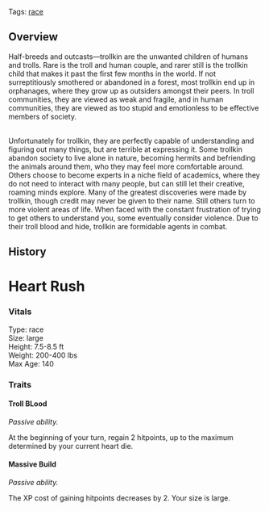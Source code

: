 Tags: [race](Races)

## Overview

Half-breeds and outcasts—trollkin are the unwanted children of humans and trolls. Rare is the troll and human couple, and rarer still is the trollkin child that makes it past the first few months in the world. If not surreptitiously smothered or abandoned in a forest, most trollkin end up in orphanages, where they grow up as outsiders amongst their peers. In troll communities, they are viewed as weak and fragile, and in human communities, they are viewed as too stupid and emotionless to be effective members of society.

<br>
Unfortunately for trollkin, they are perfectly capable of understanding and figuring out many things, but are terrible at expressing it. Some trollkin abandon society to live alone in nature, becoming hermits and befriending the animals around them, who they may feel more comfortable around.

<br>
Others choose to become experts in a niche field of academics, where they do not need to interact with many people, but can still let their creative, roaming minds explore. Many of the greatest discoveries were made by trollkin, though credit may never be given to their name. 
Still others turn to more violent areas of life. When faced with the constant frustration of trying to get others to understand you, some eventually consider violence. Due to their troll blood and hide, trollkin are formidable agents in combat. 

## History


# Heart Rush

### Vitals
Type: race  
Size: large  
Height: 7.5-8.5 ft  
Weight: 200-400 lbs  
Max Age: 140  

### Traits

#### Troll BLood
*Passive ability.*

At the beginning of your turn, regain 2 hitpoints, up to the maximum determined by your current heart die.

#### Massive Build
*Passive ability.*

The XP cost of gaining hitpoints decreases by 2. Your size is large.
